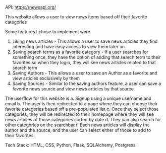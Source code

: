 API: https://newsapi.org/

This website allows a user to view news items based off their favorite categories

Some features I chose to implement were
1. Liking news articles - This allows a user to save news articles they find interesting and have easy access to view them later on.
2. Saving search terms as a favorite category - If a user searches for something once, they have the option of adding that search term to their favorites so when they login, they will see news articles related to that search term
3. Saving Authors - This allows a user to save an Author as a favorite and view articles exclusively by them
4. Saving Sources - Similar to the saving authors feature, a user can save a favorite news source and view news articles by that source

The userflow for this website is
a. Signup using a unique username and email
b. The user is then redirected to a page where they can choose their favorite categories based off a pre-populated list
c. Once they select those categories, they will be redirected to their homepage where they will see news articles of those categories sorted by date
d. They can also search for other categories on the searchbar
f. Each news articles will display the author and the source, and the user can select either of those to add to their favorites. 

Tech Stack: HTML, CSS, Python, Flask, SQLAlchemy, Postgress

